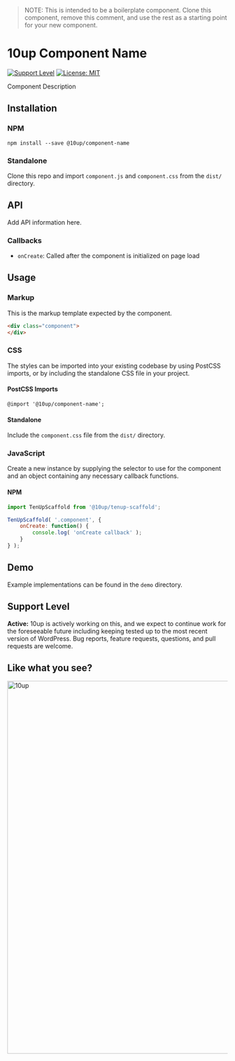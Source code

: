 > NOTE: This is intended to be a boilerplate component. Clone this component, remove this comment, and use the rest as a starting point for your new component.

# 10up Component Name

[![Support Level](https://img.shields.io/badge/support-active-green.svg)](#support-level) [![License: MIT](https://img.shields.io/badge/License-MIT-yellow.svg)](https://opensource.org/licenses/MIT)

Component Description

## Installation

### NPM

`npm install --save @10up/component-name`

### Standalone

Clone this repo and import `component.js` and `component.css` from the `dist/` directory.

## API

Add API information here.

### Callbacks

 - `onCreate`: Called after the component is initialized on page load

## Usage

### Markup

 This is the markup template expected by the component.

 ```html
 <div class="component">
 </div>
 ```

### CSS

The styles can be imported into your existing codebase by using PostCSS imports, or by including the standalone CSS file in your project.

#### PostCSS Imports
`@import '@10up/component-name';`

#### Standalone
Include the `component.css` file from the `dist/` directory.

### JavaScript

Create a new instance by supplying the selector to use for the component and an object containing any necessary callback functions.

#### NPM

```javascript
import TenUpScaffold from '@10up/tenup-scaffold';

TenUpScaffold( '.component', {
	onCreate: function() {
		console.log( 'onCreate callback' );
	}
} );
```

## Demo

Example implementations can be found in the `demo` directory.

## Support Level

**Active:** 10up is actively working on this, and we expect to continue work for the foreseeable future including keeping tested up to the most recent version of WordPress.  Bug reports, feature requests, questions, and pull requests are welcome.

## Like what you see?

<a href="http://10up.com/contact/"><img src="https://10updotcom-wpengine.s3.amazonaws.com/uploads/2016/10/10up-Github-Banner.png" width="850" alt="10up"></a>
